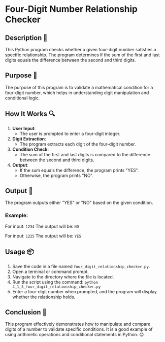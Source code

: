 # Four-Digit Number Relationship Checker

## Description 📝
This Python program checks whether a given four-digit number satisfies a specific relationship.
The program determines if the sum of the first and last digits equals the difference between the second and third digits.

## Purpose 🎯
The purpose of this program is to validate a mathematical condition for a four-digit number, which helps in understanding digit manipulation and conditional logic.

## How It Works 🔍
1. **User Input**:
   - The user is prompted to enter a four-digit integer.
2. **Digit Extraction**:
   - The program extracts each digit of the four-digit number.
3. **Condition Check**:
   - The sum of the first and last digits is compared to the difference between the second and third digits.
4. **Output**:
   - If the sum equals the difference, the program prints "YES".
   - Otherwise, the program prints "NO".

## Output 📜
The program outputs either "YES" or "NO" based on the given condition.

### Example:
For input:
    `1234`
The output will be:
    `NO`

For input:
    `1225`
The output will be:
    `YES`

## Usage 📦
1. Save the code in a file named `four_digit_relationship_checker.py`.
2. Open a terminal or command prompt.
3. Navigate to the directory where the file is located.
4. Run the script using the command:
   `python 4_1_3_four_digit_relationship_checker.py`
5. Enter a four-digit number when prompted, and the program will display whether the relationship holds.

## Conclusion 🚀
This program effectively demonstrates how to manipulate and compare digits of a number to validate specific conditions. 
It is a good example of using arithmetic operations and conditional statements in Python.
😊
